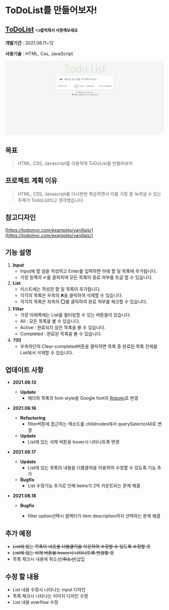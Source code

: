 # ToDoList를 만들어보자!

## [ToDoList](https://chabo-4520.github.io/TodoList_Javascript/) <span style="font-size:60%">👈클릭해서 사용해보세요</span>

**개발기간** : 2021.06.11~12

**사용기술** : HTML, Css, JavaScript

<img src="img/main.jpg">

## 목표

> HTML, CSS, Javascript를 이용하여 ToDoList를 만들어보자

## 프로젝트 계획 이유

> HTML, CSS, Javascript를 다시한번 복습하면서 이를 가장 잘 녹여낼 수 있는 주제가 TodoList라고 생각했습니다.

## 참고디자인

[https://todomvc.com/examples/vanillajs/](https://todomvc.com/examples/vanillajs/)

## 기능 설명

1. **Input**
   - Input에 할 일을 작성하고 Enter를 입력하면 아래 할 일 목록에 추가됩니다.
   - 가장 왼쪽의 ✔를 클릭하여 모든 목록의 종료 여부를 토글 할 수 있습니다.
2. **List**
   - 리스트에는 작성한 할 일 목록이 추가됩니다.
   - 각각의 목록은 우측의 ❌을 클릭하여 삭제할 수 있습니다.
   - 각각의 목록은 좌측의 ⭕를 클릭하여 완료 여부를 체크할 수 있습니다.
3. **Filter**
   - 가장 아래쪽에는 List를 필터링할 수 있는 버튼들이 있습니다.
   - All : 모든 목록을 볼 수 있습니다.
   - Active : 완료되지 않은 목록을 볼 수 있습니다.
   - Completed : 완료된 목록을 볼 수 있습니다.
4. **기타**
   - 우측하단의 Clear-completed버튼을 클릭하면 목록 중 완료된 목록 전체를 List에서 삭제할 수 있습니다.

## 업데이트 사항

- **2021.06.13**
  - **Update**
    - 헤더와 목록의 font-style을 Google font의 [Roboto](https://fonts.google.com/specimen/Roboto)로 변경
  
- **2021.06.16** 
  - **Refactoring**
    - filter버튼에 접근하는 메소드를 chlidnodes에서 querySelectorAll로 변경
  - **Update**
    - List에 있는 삭제 버튼을 hover시 나타나토록 변경
  
- **2021.06.17**
  
  - **Update**
    - List에 있는 목록의 내용을 더블클릭을 이용하여 수정할 수 있도록 기능 추가
  - **Bugfix**
    - List 수정기능 추가로 인해 items가 2씩 카운트되는 문제 해결
  
- **2021.06.18**

  - **Bugfix**

    - filter option선택시 셀렉터가 item description까지 선택하는 문제 해결

      

## 추가 예정

- ~~List에 있는 목록의 내용을 더블클릭을 이용하여 수정할 수 있도록 수정할 것~~
- ~~List에 있는 삭제 버튼을 hover시 나타나토록 변경할 것~~
- 목록 체크시 내용에 취소선(~~취소선~~)삽입

## 수정 할 내용

- List 내용 수정시 나타나는 input 디자인
- 목록 체크시 나타나는 이미지 디자인 수정
- List 내용 overflow 수정

